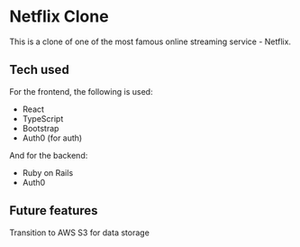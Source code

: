 # Netflix Clone

This is a clone of one of the most famous online streaming service - Netflix.

## Tech used

For the frontend, the following is used:

- React
- TypeScript
- Bootstrap
- Auth0 (for auth)

And for the backend:

- Ruby on Rails
- Auth0

## Future features

Transition to AWS S3 for data storage
